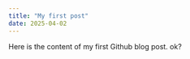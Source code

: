 ```yaml
---
title: "My first post"
date: 2025-04-02
---
```

Here is the content of my first Github blog post.
ok?

